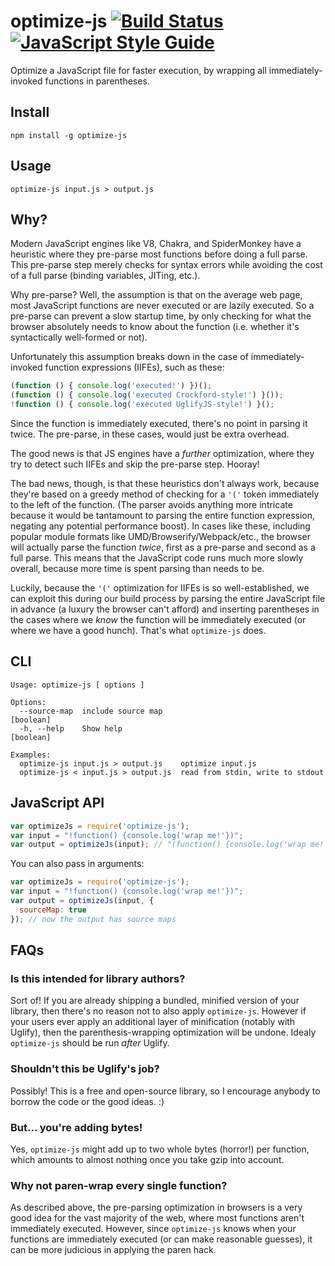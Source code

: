 optimize-js [![Build Status](https://travis-ci.org/nolanlawson/optimize-js.svg?branch=master)](https://travis-ci.org/nolanlawson/optimize-js) [![JavaScript Style Guide](https://img.shields.io/badge/code%20style-standard-brightgreen.svg)](http://standardjs.com/)
========

Optimize a JavaScript file for faster execution, by wrapping all immediately-invoked functions in parentheses.

Install
---

    npm install -g optimize-js

Usage
---

    optimize-js input.js > output.js

Why?
----

Modern JavaScript engines like V8, Chakra, and SpiderMonkey have a heuristic where they pre-parse most functions before doing a full parse.
This pre-parse step merely checks for syntax errors while avoiding the cost of a full parse 
(binding variables, JITing, etc.).

Why pre-parse? Well, the assumption is that on the average web page, most JavaScript functions are never executed or are lazily executed.
So a pre-parse can prevent a slow startup time, by only checking for what the browser absolutely needs
to know about the function (i.e. whether it's syntactically well-formed or not).

Unfortunately this assumption breaks down in the case of immediately-invoked function expressions (IIFEs), such as these:

```js
(function () { console.log('executed!') })();
(function () { console.log('executed Crockford-style!') }());
!function () { console.log('executed UglifyJS-style!') }();
```

Since the function is immediately executed, there's no point in parsing it twice. The pre-parse, in these cases, would just be extra overhead.

The good news is that JS engines have a _further_ optimization,
where they try to detect such IIFEs and skip the pre-parse step. Hooray!

The bad news, though, is that these heuristics don't always work,
because they're based on a greedy method of checking for a `'('` token immediately to the left of the function. (The parser
avoids anything more intricate because it would be tantamount to parsing the entire function expression, negating any potential performance
boost). In cases like these, including
popular module formats like UMD/Browserify/Webpack/etc., the browser will actually parse the function _twice_, first as a pre-parse and second
as a full parse. This means that the JavaScript code runs much more slowly overall, because more time is spent parsing than needs to be.

Luckily, because the `'('` optimization for IIFEs is so well-established, we can exploit this during our build process by
parsing the entire JavaScript file in advance (a luxury the browser can't afford) and inserting parentheses in the cases where we _know_
the function will be immediately executed (or where we have a good hunch). That's what `optimize-js` does.

CLI
----

```
Usage: optimize-js [ options ]

Options:
  --source-map  include source map                                     [boolean]
  -h, --help    Show help                                              [boolean]

Examples:
  optimize-js input.js > output.js    optimize input.js
  optimize-js < input.js > output.js  read from stdin, write to stdout
```

JavaScript API
----

```js
var optimizeJs = require('optimize-js');
var input = "!function() {console.log('wrap me!'})";
var output = optimizeJs(input); // "(function() {console.log('wrap me!'})()"
```

You can also pass in arguments:
```js
var optimizeJs = require('optimize-js');
var input = "!function() {console.log('wrap me!'})";
var output = optimizeJs(input, {
  sourceMap: true
}); // now the output has source maps
```

FAQs
----

### Is this intended for library authors?

Sort of! If you are already shipping a bundled, minified version of your library, then there's no reason not to also apply `optimize-js`. However if your
users ever apply an additional layer of minification (notably with Uglify), then the parenthesis-wrapping optimization will be undone. Idealy `optimize-js` should be run _after_ Uglify.

### Shouldn't this be Uglify's job?

Possibly! This is a free and open-source library, so I encourage anybody to borrow the code or the good ideas. :)

### But... you're adding bytes!

Yes, `optimize-js` might add up to two whole bytes (horror!) per function, which amounts to almost nothing once you take gzip into account.

### Why not paren-wrap every single function?

As described above, the pre-parsing optimization in browsers is a very good idea for the vast majority of the web, where most functions aren't immediately executed. However, since `optimize-js` knows when your functions are immediately executed (or can make reasonable guesses), it can be more judicious in applying the paren hack.
